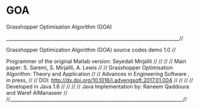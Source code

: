 # GOA
Grasshopper Optimisation Algorithm (GOA) 

_________________________________________________________________________//

Grasshopper Optimization Algorithm (GOA) source codes demo 1.0         //

Programmer of the original Matlab version: Seyedali Mirjalili          //
//                                                                         //
//  Main paper: S. Saremi, S. Mirjalili, A. Lewis                          //
//              Grasshopper Optimisation Algorithm: Theory and Application //
//               Advances in Engineering Software , in press,              //
//               DOI: http://dx.doi.org/10.1016/j.advengsoft.2017.01.004   //
//                                                                         //
//  Developed in Java 1.8                                                  //
//                                                                         //
//  Java Implementation by: Raneem Qaddoura and Waref AlManaseer           //
//_________________________________________________________________________//
